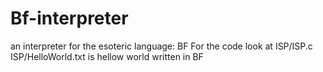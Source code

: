 # Bf-interpreter
an interpreter for the esoteric language: BF
For the code look at ISP/ISP.c
ISP/HelloWorld.txt is hellow world written in BF
